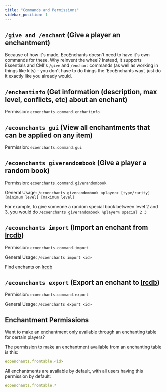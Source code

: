```yaml
---
title: "Commands and Permissions"
sidebar_position: 1
---
```


## `/give and /enchant` (Give a player an enchantment)

Because of how it's made, EcoEnchants doesn't need to have it's own commands for these. Why reinvent the wheel? Instead, it supports Essentials and CMI's `/give` and `/enchant` commands (as well as working in things like kits) - you don't have to do things the 'EcoEnchants way', just do it exactly like you already would.

## `/enchantinfo` (Get information (description, max level, conflicts, etc) about an enchant)
Permission: `ecoenchants.command.enchantinfo`

## `/ecoenchants gui` (View all enchantments that can be applied on any item)
Permission: `ecoenchants.command.gui`

## `/ecoenchants giverandombook` (Give a player a random book)
Permission: `ecoenchants.command.giverandombook`

General Usage: `/ecoenchants giverandombook <player> [type/rarity] [minimum level] [maximum level]`

For example, to give someone a random special book between level 2 and 3, you would do `/ecoenchants giverandombook %player% special 2 3`

## `/ecoenchants import` (Import an enchant from [lrcdb](https://lrcdb.auxilor.io/))
Permission: `ecoenchants.command.import`

General Usage: `/ecoenchants import <id>`

Find enchants on [lrcdb](https://lrcdb.auxilor.io/)

## `/ecoenchants export` (Export an enchant to [lrcdb](https://lrcdb.auxilor.io/))
Permission: `ecoenchants.command.export`

General Usage: `/ecoenchants export <id>`

## Enchantment Permissions

Want to make an enchantment only available through an enchanting table for certain players?

The permission to make an enchantment available from an enchanting table is this:

```yaml
ecoenchants.fromtable.<id>
```

All enchantments are available by default, with all users having this permission by default:

```yaml
ecoenchants.fromtable.*
```
